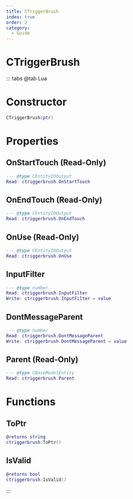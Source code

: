 ```yaml
---
title: CTriggerBrush
index: true
order: 2
category:
  - Guide
---
```


# CTriggerBrush

::: tabs
@tab Lua
# Constructor
```lua
CTriggerBrush(ptr)
```
# Properties
## OnStartTouch (Read-Only)
```lua
--- @type CEntityIOOutput
Read: ctriggerbrush.OnStartTouch
```
## OnEndTouch (Read-Only)
```lua
--- @type CEntityIOOutput
Read: ctriggerbrush.OnEndTouch
```
## OnUse (Read-Only)
```lua
--- @type CEntityIOOutput
Read: ctriggerbrush.OnUse
```
## InputFilter 
```lua
--- @type number
Read: ctriggerbrush.InputFilter
Write: ctriggerbrush.InputFilter = value
```
## DontMessageParent 
```lua
--- @type number
Read: ctriggerbrush.DontMessageParent
Write: ctriggerbrush.DontMessageParent = value
```
## Parent (Read-Only)
```lua
--- @type CBaseModelEntity
Read: ctriggerbrush.Parent
```
# Functions
## ToPtr
```lua
@returns string
ctriggerbrush:ToPtr()
```
## IsValid
```lua
@returns bool
ctriggerbrush:IsValid()
```

:::